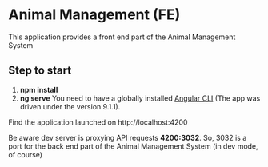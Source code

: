 # Animal Management (FE)
This application provides a front end part of the Animal Management System

## Step to start

1. **npm install**
2. **ng serve** You need to have a globally installed [Angular CLI](https://github.com/angular/angular-cli) (The app was driven under the version 9.1.1).

Find the application launched on http://localhost:4200

Be aware dev server is proxying API requests **4200:3032**. So, 3032 is a port for the back end part of the Animal Management System (in dev mode, of course)

